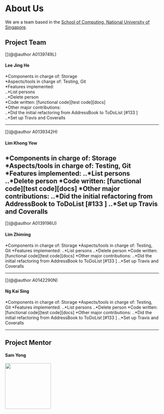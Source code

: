 # About Us

We are a team based in the [School of Computing, National University of Singapore](http://www.comp.nus.edu.sg).

## Project Team
[](@@author A0139749L)
#### Lee Jing He

*Components in charge of: Storage <br>
*Aspects/tools in charge of: Testing, Git <br>
*Features implemented: <br>
..*List persons <br>
..*Delete person <br>
*Code written: [functional code][test code][docs] <br>
*Other major contributions: <br>
..*Did the initial refactoring from AddressBook to ToDoList [#133 ]  <br>
..*Set up Travis and Coveralls  <br>

-----

[](@@author A0139342H)
#### Lim Khong Yew

*Components in charge of: Storage
*Aspects/tools in charge of: Testing, Git
*Features implemented:
..*List persons
..*Delete person
*Code written: [functional code][test code][docs]
*Other major contributions:
..*Did the initial refactoring from AddressBook to ToDoList [#133 ]
..*Set up Travis and Coveralls
-----

[](@@author A0139196U)
#### Lim Zhiming

*Components in charge of: Storage
*Aspects/tools in charge of: Testing, Git
*Features implemented:
..*List persons
..*Delete person
*Code written: [functional code][test code][docs]
*Other major contributions:
..*Did the initial refactoring from AddressBook to ToDoList [#133 ]
..*Set up Travis and Coveralls

-----

[](@@author A0142290N)
#### Ng Kai Sing

*Components in charge of: Storage
*Aspects/tools in charge of: Testing, Git
*Features implemented:
..*List persons
..*Delete person
*Code written: [functional code][test code][docs]
*Other major contributions:
..*Did the initial refactoring from AddressBook to ToDoList [#133 ]
..*Set up Travis and Coveralls

-----

## Project Mentor

#### Sam Yong
<img src="images/SamYong.jpg" width="150"><br>

 
